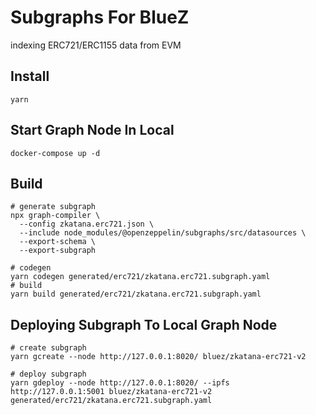 # Subgraphs For BlueZ

indexing ERC721/ERC1155 data from EVM

## Install

```shell
yarn
```

## Start Graph Node In Local

```shell
docker-compose up -d
```

## Build

```shell
# generate subgraph
npx graph-compiler \
  --config zkatana.erc721.json \
  --include node_modules/@openzeppelin/subgraphs/src/datasources \
  --export-schema \
  --export-subgraph
```

```shell
# codegen
yarn codegen generated/erc721/zkatana.erc721.subgraph.yaml
# build
yarn build generated/erc721/zkatana.erc721.subgraph.yaml
```

## Deploying Subgraph To Local Graph Node

```shell
# create subgraph
yarn gcreate --node http://127.0.0.1:8020/ bluez/zkatana-erc721-v2

# deploy subgraph
yarn gdeploy --node http://127.0.0.1:8020/ --ipfs http://127.0.0.1:5001 bluez/zkatana-erc721-v2 generated/erc721/zkatana.erc721.subgraph.yaml
```
